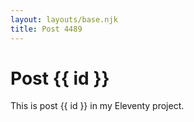 ```yaml
---
layout: layouts/base.njk
title: Post 4489
---
```


# Post {{ id }}

This is post {{ id }} in my Eleventy project.
